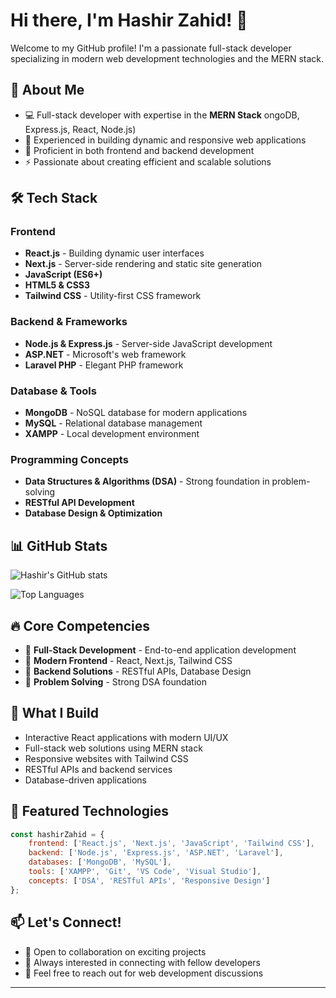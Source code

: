# Hi there, I'm Hashir Zahid! 👋

Welcome to my GitHub profile! I'm a passionate full-stack developer specializing in modern web development technologies and the MERN stack.

## 🚀 About Me

- 💻 Full-stack developer with expertise in the **MERN Stack** 
ongoDB, Express.js, React, Node.js)
- 🎯 Experienced in building dynamic and responsive web applications
- 🔧 Proficient in both frontend and backend development
- ⚡ Passionate about creating efficient and scalable solutions

## 🛠️ Tech Stack

### Frontend
- **React.js** - Building dynamic user interfaces
- **Next.js** - Server-side rendering and static site generation
- **JavaScript (ES6+)** 
- **HTML5 & CSS3**
- **Tailwind CSS** - Utility-first CSS framework

### Backend & Frameworks
- **Node.js & Express.js** - Server-side JavaScript development
- **ASP.NET** - Microsoft's web framework
- **Laravel PHP** - Elegant PHP framework

### Database & Tools
- **MongoDB** - NoSQL database for modern applications
- **MySQL** - Relational database management
- **XAMPP** - Local development environment

### Programming Concepts
- **Data Structures & Algorithms (DSA)** - Strong foundation in problem-solving
- **RESTful API Development**
- **Database Design & Optimization**

## 📊 GitHub Stats

![Hashir's GitHub stats](https://github-readme-stats.vercel.app/api?username=hashir-zahid&show_icons=true&theme=radical&count_private=true&cache_seconds=1800)


![Top Languages](https://github-readme-stats.vercel.app/api/top-langs/?username=hashir-zahid&layout=compact&theme=radical&cache_seconds=1800
)

## 🔥 Core Competencies

- 🎯 **Full-Stack Development** - End-to-end application development
- 🎯 **Modern Frontend** - React, Next.js, Tailwind CSS
- 🎯 **Backend Solutions** - RESTful APIs, Database Design
- 🎯 **Problem Solving** - Strong DSA foundation

## 🌟 What I Build

- Interactive React applications with modern UI/UX
- Full-stack web solutions using MERN stack
- Responsive websites with Tailwind CSS
- RESTful APIs and backend services
- Database-driven applications

## 🚀 Featured Technologies

```javascript
const hashirZahid = {
    frontend: ['React.js', 'Next.js', 'JavaScript', 'Tailwind CSS'],
    backend: ['Node.js', 'Express.js', 'ASP.NET', 'Laravel'],
    databases: ['MongoDB', 'MySQL'],
    tools: ['XAMPP', 'Git', 'VS Code', 'Visual Studio'],
    concepts: ['DSA', 'RESTful APIs', 'Responsive Design']
};
```

## 📫 Let's Connect!

- 💼 Open to collaboration on exciting projects
- 🤝 Always interested in connecting with fellow developers
- 📧 Feel free to reach out for web development discussions

---

